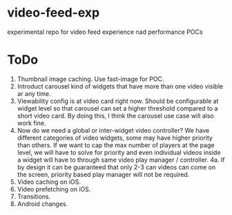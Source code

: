 # video-feed-exp
experimental repo for video feed experience nad performance POCs
# ToDo
1. Thumbnail image caching. Use fast-image for POC.
2. Introduct carousel kind of widgets that have more than one video visible ar any time.
3. Viewability config is at video card right now. Should be configurable at widget level so that carousel can set a higher threshold compared to a short video card. By doing this, I think the carousel use case will also work fine.
4. Now do we need a global or inter-widget video controller? We have different categories of video widgets, some may have higher priority than others. If we want to cap the max number of players at the page level, we will have to solve for priority and even individual videos inside a widget will have to through same video play manager / controller.
4a. If by design it can be guaranteed that only 2-3 can videos can come on the screen, priority based play manager will not be required.
5. Video caching on iOS.
6. Video prefetching on iOS.
7. Transitions.
8. Android changes.